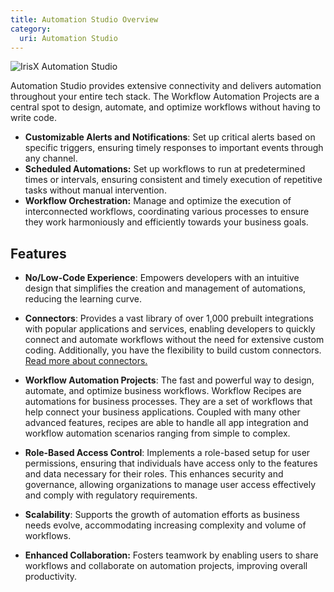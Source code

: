 ```yaml
---
title: Automation Studio Overview
category:
  uri: Automation Studio
---
```


![IrisX Automation Studio](https://cdn.statically.io/gh/trackunit/developer-hub/master/guides/automation-studio/automation-studio-irisX.png)

Automation Studio provides extensive connectivity and delivers automation throughout your entire tech stack. The Workflow Automation Projects are a central spot to design, automate, and optimize workflows without having to write code.

- **Customizable Alerts and Notifications**: Set up critical alerts based on specific triggers, ensuring timely responses to important events through any channel.
- **Scheduled Automations:** Set up workflows to run at predetermined times or intervals, ensuring consistent and timely execution of repetitive tasks without manual intervention.
- **Workflow Orchestration:** Manage and optimize the execution of interconnected workflows, coordinating various processes to ensure they work harmoniously and efficiently towards your business goals.

## Features

- **No/Low-Code Experience**: Empowers developers with an intuitive design that simplifies the creation and management of automations, reducing the learning curve.

- **Connectors**: Provides a vast library of over 1,000 prebuilt integrations with popular applications and services, enabling developers to quickly connect and automate workflows without the need for extensive custom coding. Additionally, you have the flexibility to build custom connectors. [Read more about connectors.](https://developers.trackunit.com/docs/connectors)

- **Workflow Automation Projects**: The fast and powerful way to design, automate, and optimize business workflows. Workflow Recipes are automations for business processes. They are a set of workflows that help connect your business applications. Coupled with many other advanced features, recipes are able to handle all app integration and workflow automation scenarios ranging from simple to complex.

- **Role-Based Access Control**: Implements a role-based setup for user permissions, ensuring that individuals have access only to the features and data necessary for their roles. This enhances security and governance, allowing organizations to manage user access effectively and comply with regulatory requirements.

- **Scalability**: Supports the growth of automation efforts as business needs evolve, accommodating increasing complexity and volume of workflows.

- **Enhanced Collaboration:** Fosters teamwork by enabling users to share workflows and collaborate on automation projects, improving overall productivity.
